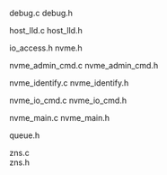 debug.c
debug.h

host_lld.c
host_lld.h

io_access.h
nvme.h

nvme_admin_cmd.c
nvme_admin_cmd.h

nvme_identify.c
nvme_identify.h

nvme_io_cmd.c
nvme_io_cmd.h

nvme_main.c
nvme_main.h

queue.h

zns.c               
zns.h